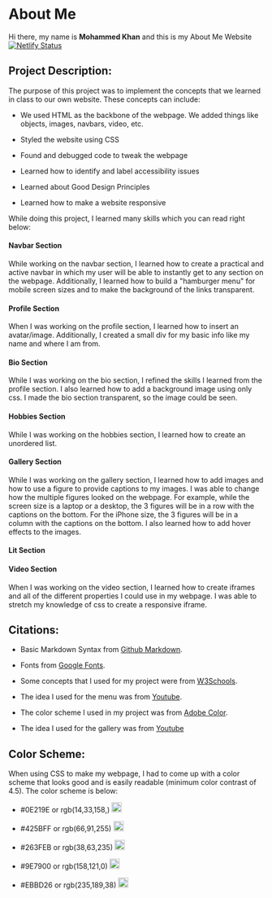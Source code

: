 # About Me
Hi there, my name is **Mohammed Khan** and this is my About Me Website [![Netlify Status](https://api.netlify.com/api/v1/badges/ce964819-fdaa-4e37-b28d-d6e8ddb764ce/deploy-status)](https://app.netlify.com/sites/about-me-mohammed-khan/deploys)

## Project Description:
The purpose of this project was to implement  the concepts that we learned in class to our own website. These concepts can include:

* We used HTML as the backbone of the webpage. We added things like objects, images, navbars, video, etc. 

* Styled the website using CSS

* Found and debugged code to tweak the webpage

* Learned how to identify and label accessibility issues

* Learned about Good Design Principles

* Learned how to make a website responsive

While doing this project, I learned many skills which you can read right below:

#### Navbar Section

While working on the navbar section, I learned how to create a practical and  active navbar in which my user will be able to instantly get to any section on the webpage. Additionally, I learned how to build a "hamburger menu" for mobile screen sizes and to make the background of the links transparent. 

#### Profile Section

When I was working on the profile section, I learned how to insert an avatar/image. Additionally, I created a small div for my basic info like my name and where I am from. 

#### Bio Section 

While I was working on the bio section, I refined the skills I learned from the profile section. I also learned how to add a background image using only css. I made the bio section transparent, so the image could be seen. 

#### Hobbies Section 

While I was working on the hobbies section, I learned how to create an unordered list. 

#### Gallery Section

While I was working on the gallery section, I learned how to add images and how to use a figure to provide captions to my images. I was able to change how the multiple figures looked on the webpage. For example, while the screen size is a laptop or a desktop, the 3 figures will be in a row with the captions on the bottom. For the iPhone size, the 3 figures will be in a column with the captions on the bottom. I also learned how to add hover effects to the images. 

#### Lit Section 




#### Video Section

When I was working on the video section, I learned how to create iframes and all of the different properties I could use in my webpage. I was able to stretch my knowledge of css to create a responsive iframe. 



## Citations:

* Basic Markdown Syntax from [Github Markdown](https://docs.github.com/en/get-started/writing-on-github/getting-started-with-writing-and-formatting-on-github/basic-writing-and-formatting-syntax).

* Fonts from [Google Fonts](https://fonts.google.com/).

* Some concepts that I used for my project were from [W3Schools](https://www.w3schools.com/).

* The idea I used for the menu was from [Youtube](https://www.youtube.com/watch?v=S-JyJCVx_4Y).

* The color scheme I used in my project was from [Adobe Color](https://color.adobe.com/create/color-wheel).

* The idea I used for the gallery was from [Youtube](https://www.youtube.com/watch?v=tF3RE5CGt9U)


## Color Scheme:
When using CSS to make my webpage, I had to come up with a color scheme that looks good and is easily readable (minimum color contrast of 4.5). The color scheme is below:

* #0E219E or rgb(14,33,158,) <img width="20" height="20" alt="color1" src="https://user-images.githubusercontent.com/112670851/206604933-a5a70172-18a4-4482-ac12-d4382c424a19.png">

* #425BFF or rgb(66,91,255) <img width="20" height="20" alt="color2" src="https://user-images.githubusercontent.com/112670851/206605855-e8d29696-e6e4-4ea1-a3f8-24fd6b5b3791.png">

* #263FEB or rgb(38,63,235) <img width="20" height="20" alt="color3" src="https://user-images.githubusercontent.com/112670851/206606424-95225459-134b-40f8-ae60-f3082c72751a.png">

* #9E7900 or rgb(158,121,0) <img width="20"  height="20" alt="Color4" src="https://user-images.githubusercontent.com/112670851/206608904-d1b803cb-0183-4e20-b66a-dbccca39e05b.png">

* #EBBD26 or rgb(235,189,38) <img width="20" height="20" alt="Screen Shot 2022-12-08 at 9 23 30 PM" src="https://user-images.githubusercontent.com/112670851/206609838-f30d5629-9ec0-4ea0-9fd4-bac3c706914f.png">


















